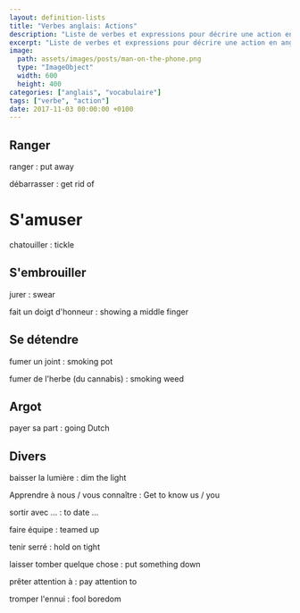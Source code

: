 ```yaml
---
layout: definition-lists
title: "Verbes anglais: Actions"
description: "Liste de verbes et expressions pour décrire une action en anglais."
excerpt: "Liste de verbes et expressions pour décrire une action en anglais."
image:
  path: assets/images/posts/man-on-the-phone.png
  type: "ImageObject"
  width: 600
  height: 400
categories: ["anglais", "vocabulaire"]
tags: ["verbe", "action"]
date: 2017-11-03 00:00:00 +0100
---
```


## Ranger

ranger
: put away

débarrasser
: get rid of


# S'amuser

chatouiller
: tickle


## S'embrouiller

jurer
: swear

fait un doigt d'honneur
: showing a middle finger


## Se détendre

fumer un joint
: smoking pot

fumer de l'herbe (du cannabis)
: smoking weed

## Argot

payer sa part
: going Dutch


## Divers

baisser la lumière
: dim the light

Apprendre à nous / vous connaître
: Get to know us / you

sortir avec …
: to date …

faire équipe
: teamed up

tenir serré
: hold on tight

laisser tomber quelque chose
: put something down

prêter attention à
: pay attention to

tromper l'ennui
: fool boredom
